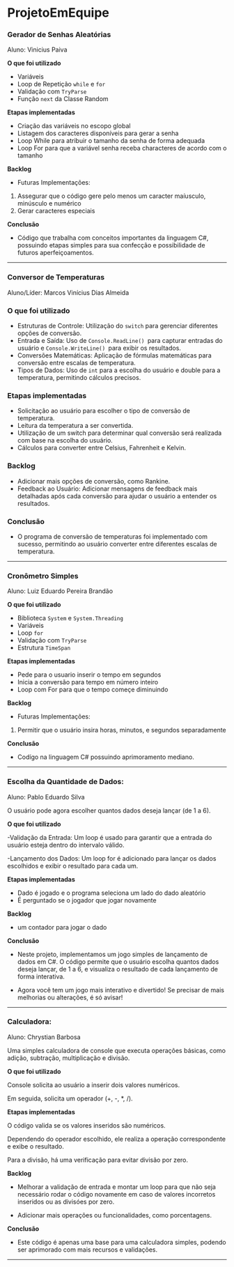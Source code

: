 # ProjetoEmEquipe

### Gerador de Senhas Aleatórias
Aluno: Vinicius Paiva

**O que foi utilizado**
- Variáveis
- Loop de Repetição ``while`` e ``for``
- Validação com ``TryParse``
- Função ``next`` da Classe Random

**Etapas implementadas**
- Criação das variáveis no escopo global
- Listagem dos caracteres disponíveis para gerar a senha
- Loop While para atribuir o tamanho da senha de forma adequada
- Loop For para que a variável senha receba characteres de acordo com o tamanho

**Backlog**
- Futuras Implementações:
1. Assegurar que o código gere pelo menos um caracter maíusculo, minúsculo e numérico
2. Gerar caracteres especiais

**Conclusão**
- Código que trabalha com conceitos importantes da linguagem C#, possuindo etapas simples para sua confecção e possibilidade de futuros aperfeiçoamentos.
 --------------------------------------------------------------------------------------------------------------------------------------------------------- 
 ### Conversor de Temperaturas
 Aluno/Líder: Marcos Vinícius Dias Almeida
 
 ### **O que foi utilizado**
- Estruturas de Controle: Utilização do ```switch``` para gerenciar diferentes opções de conversão.
- Entrada e Saída: Uso de ```Console.ReadLine() ```para capturar entradas do usuário e ```Console.WriteLine() ```para exibir os resultados.
- Conversões Matemáticas: Aplicação de fórmulas matemáticas para conversão entre escalas de temperatura.
- Tipos de Dados: Uso de ```int``` para a escolha do usuário e double para a temperatura, permitindo cálculos precisos.

### **Etapas implementadas**
  - Solicitação ao usuário para escolher o tipo de conversão de temperatura.
  - Leitura da temperatura a ser convertida.
  - Utilização de um switch para determinar qual conversão será realizada com base na escolha do usuário.
  - Cálculos para converter entre Celsius, Fahrenheit e Kelvin.
 
 ###  **Backlog**
  - Adicionar mais opções de conversão, como Rankine.
  - Feedback ao Usuário: Adicionar mensagens de feedback mais detalhadas após cada conversão para ajudar o usuário a entender os resultados.
    
  ### **Conclusão**
  - O programa de conversão de temperaturas foi implementado com sucesso, permitindo ao usuário converter entre diferentes escalas de temperatura.
  --------------------------------------------------------------------------------------------------------------------------------------------------------
  ### Cronômetro Simples
Aluno: Luiz Eduardo Pereira Brandão

**O que foi utilizado**
- Biblioteca ``System`` e ``System.Threading`` 
- Variáveis
- Loop ``for``
- Validação com ``TryParse``
- Estrutura ``TimeSpan`` 

**Etapas implementadas**
- Pede para o usuario inserir o tempo em segundos
- Inicia a conversão para tempo em número inteiro
- Loop com For para que o tempo começe diminuindo

**Backlog**
- Futuras Implementações:
1. Permitir que o usuário insira horas, minutos, e segundos separadamente

**Conclusão**
- Codígo na linguagem C# possuindo aprimoramento mediano.

--------------------------------------------------------------------------------------------------------------------------------------------------------
### **Escolha da Quantidade de Dados:**
Aluno: Pablo Eduardo Silva

O usuário pode agora escolher quantos dados deseja lançar (de 1 a 6).

**O que foi utilizado**

-Validação da Entrada:
Um loop é usado para garantir que a entrada do usuário esteja dentro do intervalo válido.

-Lançamento dos Dados:
Um loop for é adicionado para lançar os dados escolhidos e exibir o resultado para cada um.

**Etapas implementadas**
- Dado é jogado e o programa seleciona um lado do dado aleatório
- É perguntado se o jogador que jogar novamente

**Backlog**
- um contador para jogar o dado

**Conclusão**

- Neste projeto, implementamos um jogo simples de lançamento de dados em C#. O código permite que o usuário escolha quantos dados deseja lançar, de 1 a 6, e visualiza o resultado de cada lançamento de forma interativa.

- Agora você tem um jogo mais interativo e divertido! Se precisar de mais melhorias ou alterações, é só avisar!
--------------------------------------------------------------------------------------------------------------------------------------------------------

### **Calculadora:**
Aluno: Chrystian Barbosa


Uma simples calculadora de console que executa operações básicas, como adição, subtração, multiplicação e divisão.

**O que foi utilizado**

Console solicita ao usuário a inserir dois valores numéricos.

Em seguida, solicita um operador (+, -, *, /).

**Etapas implementadas**

O código valida se os valores inseridos são numéricos.

Dependendo do operador escolhido, ele realiza a operação correspondente e exibe o resultado.

Para a divisão, há uma verificação para evitar divisão por zero.

**Backlog**

- Melhorar a validação de entrada e montar um loop para que não seja necessário rodar o código novamente em caso de valores incorretos inseridos ou as divisóes por zero.

- Adicionar mais operações ou funcionalidades, como porcentagens.

**Conclusão**

- Este código é apenas uma base para uma calculadora simples, podendo ser aprimorado com mais recursos e validações.
--------------------------------------------------------------------------------------------------------------------------------------------------------
